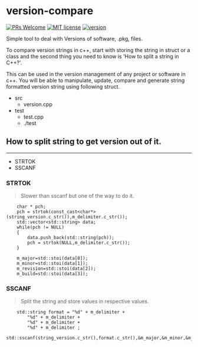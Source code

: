 # version-compare

[![PRs Welcome](https://img.shields.io/badge/PRs-welcome-brightgreen.svg)](https://github.com/bhaumikmistry/name-generator/blob/master/CONTRIBUTING.md)
[![MIT license](https://img.shields.io/badge/license-MIT-blue.svg)](https://github.com/bhaumikmistry/name-generator/blob/master/LICENSE)
[![version](https://img.shields.io/github/tag-date/bhaumikmistry/version-compare)]()

Simple tool to deal with Versions of software, .pkg, files.

To compare version strings in c++, start with storing the string in struct or a class and the second thing you need to know is 'How to split a string in C++?'. 

This can be used in the version management of any project or software in c++. You will be able to manipulate, update, compare and generate string formatted version string using following struct.

+ src
    + version.cpp
+ test
    + test.cpp
    + ./test


## How to split string to get version out of it.
---
+ STRTOK
+ SSCANF

### STRTOK
> Slower than sscanf but one of the way to do it.
```
    char * pch;
    pch = strtok(const_cast<char*>(string_version.c_str()),m_delimiter.c_str());
    std::vector<std::string> data;
    while(pch != NULL)
    {
        data.push_back(std::string(pch));
        pch = strtok(NULL,m_delimiter.c_str());
    }

    m_major=std::stoi(data[0]);
    m_minor=std::stoi(data[1]);
    m_revision=std::stoi(data[2]);
    m_build=std::stoi(data[3]);
```
### SSCANF
> Split the string and store values in respective values.
```
    std::string format = "%d" + m_delimiter + 
        "%d" + m_delimiter + 
        "%d" + m_delimiter + 
        "%d" + m_delimiter ; 
    std::sscanf(string_version.c_str(),format.c_str(),&m_major,&m_minor,&m_revision,&m_build);
```